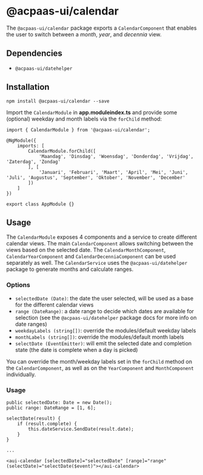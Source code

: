 # @acpaas-ui/calendar
The `@acpaas-ui/calendar` package exports a `CalendarComponent` that enables the user to switch between a *month*, *year*, and *decennia* view.

## Dependencies
* `@acpaas-ui/datehelper`

## Installation
```
npm install @acpaas-ui/calendar --save
```

Import the `CalendarModule` in **app.moduleindex.ts** and provide some (optional) weekday and month labels via the `forChild` method:
```
import { CalendarModule } from '@acpaas-ui/calendar';

@NgModule({
    imports: [
        CalendarModule.forChild([
            'Maandag', 'Dinsdag', 'Woensdag', 'Donderdag', 'Vrijdag', 'Zaterdag', 'Zondag'
        ], [
            'Januari', 'Februari', 'Maart', 'April', 'Mei', 'Juni', 'Juli', 'Augustus', 'September', 'Oktober', 'November', 'December'
        ])
    ]
})

export class AppModule {}
```

## Usage
The `CalendarModule` exposes 4 components and a service to create different calendar views. The main `CalendarComponent` allows switching between the views based on the selected date. The `CalendarMonthComponent`, `CalendarYearComponent` and `CalendarDecenniaComponent` can be used separately as well. The `CalendarService` uses the `@acpaas-ui/datehelper` package to generate months and calculate ranges.

### Options
* `selectedDate (Date)`: the date the user selected, will be used as a base for the different calendar views
* `range (DateRange)`: a date range to decide which dates are available for selection (see the `@acpaas-ui/datehelper` package docs for more info on date ranges)
* `weekdayLabels (string[])`: override the modules/default weekday labels
* `monthLabels (string[])`: override the modules/default month labels
* `selectDate (EventEmitter)`: will emit the selected date and completion state (the date is complete when a day is picked)

You can override the month/weekday labels set in the `forChild` method on the `CalendarComponent`, as well as on the `YearComponent` and `MonthComponent` individually.

### Usage
```
public selectedDate: Date = new Date();
public range: DateRange = [1, 6];

selectDate(result) {
    if (result.complete) {
        this.dateService.SendDate(result.date);
    }
}

...

<aui-calendar [selectedDate]="selectedDate" [range]="range" (selectDate)="selectDate($event)"></aui-calendar>
```
